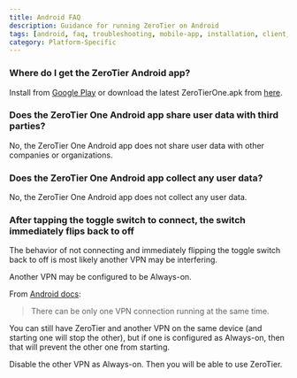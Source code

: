 ```yaml
---
title: Android FAQ
description: Guidance for running ZeroTier on Android
tags: [android, faq, troubleshooting, mobile-app, installation, client, platform-specific]
category: Platform-Specific
---
```


### Where do I get the ZeroTier Android app?

Install from [Google Play](https://play.google.com/store/apps/details?id=com.zerotier.one)
or download the latest ZeroTierOne.apk from [here](https://download.zerotier.com/dist/).

### Does the ZeroTier One Android app share user data with third parties?

No, the ZeroTier One Android app does not share user data with other companies or organizations.

### Does the ZeroTier One Android app collect any user data?

No, the ZeroTier One Android app does not collect any user data.

### After tapping the toggle switch to connect, the switch immediately flips back to off

<!--
https://discuss.zerotier.com/t/android-app-will-not-toggle-network-on-shows-offline/16360

https://discuss.zerotier.com/t/cant-enable-the-network-cant-set-the-slider-to-the-right/17009
-->

The behavior of not connecting and immediately flipping the toggle switch back to off is most likely another VPN may be interfering.

Another VPN may be configured to be Always-on.

From [Android docs](https://developer.android.com/reference/android/net/VpnService.html):

> There can be only one VPN connection running at the same time.

You can still have ZeroTier and another VPN on the same device (and starting one will stop the other), but if one is configured as Always-on, then that will prevent the other one from starting.

Disable the other VPN as Always-on. Then you will be able to use ZeroTier.
